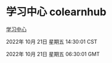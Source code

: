 # 学习中心 colearnhub
[学习中心](http://59.174.8.172:56308/colearnhub/)

2022年 10月 21日 星期五 14:30:01 CST

2022年 10月 21日 星期五 06:30:01 GMT
